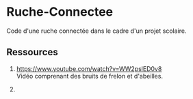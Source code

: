 # Ruche-Connectee
Code d'une ruche connectée dans le cadre d'un projet scolaire.

## Ressources

1. https://www.youtube.com/watch?v=WW2pslED0v8  
Vidéo comprenant des bruits de frelon et d'abeilles.

2. 
